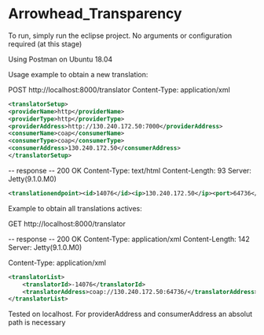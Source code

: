 # Arrowhead_Transparency

To run, simply run the eclipse project. No arguments or configuration required (at this stage)

Using Postman on Ubuntu 18.04

Usage example to obtain a new translation:

POST http://localhost:8000/translator
Content-Type: application/xml
```xml
<translatorSetup>
<providerName>http</providerName>
<providerType>http</providerType>
<providerAddress>http://130.240.172.50:7000</providerAddress>
<consumerName>coap</consumerName>
<consumerType>coap</consumerType>
<consumerAddress>130.240.172.50</consumerAddress>
</translatorSetup>
```
 -- response --
200 OK
Content-Type:  text/html
Content-Length:  93
Server:  Jetty(9.1.0.M0)
```xml
<translationendpoint><id>14076</id><ip>130.240.172.50</ip><port>64736</port></translationendpoint>
```

Example to obtain all translations actives:

GET http://localhost:8000/translator

 -- response --
200 OK
Content-Type:  application/xml
Content-Length:  142
Server:  Jetty(9.1.0.M0)

Content-Type: application/xml
```xml
<translatorList>
    <translatorId>-14076</translatorId>
    <translatorAddress>coap://130.240.172.50:64736/</translatorAddress>
</translatorList>
```

Tested on localhost. For providerAddress and consumerAddress an absolut path is necessary

